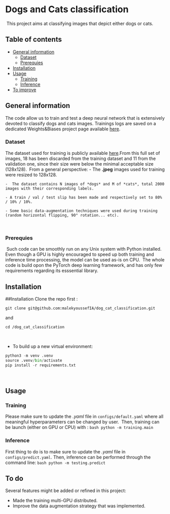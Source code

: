 # Dogs and Cats classification
​
This project aims at classifying images that depict either dogs or cats. 
​
## Table of contents
* [General information](#general-info)
	* [Dataset](#installation)
	* [Prerequies](#prerequies)
* [Installation](#installation)
* [Usage](#usage)
	* [Training](#training)
	* [Inference](#inference)
* [To improve](#to-improve)
​
## General information
The code allow us to train and test a deep neural network that is extensively devoted to classify dogs and cats images. Trainings logs are saved on a dedicated Weights&Biases project page available [here](https://wandb.ai/malekyoussef/dog_cat_classification?workspace=user-malekyoussef). 
​
### Dataset
The dataset used for training is publicly available [here](https://storage.googleapis.com/mledu-datasets/cats_and_dogs_filtered.zip). 
​
From this full set of images, 18 has been discarded from the training dataset and 11 from the validation one, since their size were below the minimal acceptable size (128x128). 
​
From a general perspective: 
	- The **.jpeg** images used for training were resized to 128x128. 
	
	-  The dataset contains N images of *dogs* and M of *cats*, total 2000 images with their corresponding labels.
	
	- A train / val / test slip has been made and respectively set to 80% / 10% / 10%. 
	
	- Some basic data-augmentation techniques were used during training (random horizontal flipping, 90° rotation... etc).
​
### Prerequies
​
Such code can be smoothly run on any Unix system with Python installed. Even though a GPU is highly encouraged to speed up both training and inference time processing, the model can be used as-is on CPU. 
​
The whole code is build opon the PyTorch deep learning framework, and has only few requirements regarding its esssential library. 
​
​
## Installation

##Installation
Clone the repo first : 
```
git clone git@github.com:malekyoussefIA/dog_cat_classification.git
```
and 
```
cd /dog_cat_classification 
```
​
* To build up a new virtual environment:
```python 
python3 -m venv .venv
source .venv/bin/activate
pip install -r requirements.txt
```
​
## Usage 
### Training
Please make sure to update the *.yaml* file in `configs/default.yaml` where all meaningful hyperparameters can be changed by user. 
​
Then, training can be launch (either on GPU or CPU) with : 
```bash python -m training.main```
​
### Inference
First thing to do is to make sure to update the *.yaml* file in `configs/predict.yaml`. 
Then, inference can be performed through the command line: 
```bash python -m testing.predict```
​
​
## To do 
Several features might be added or refined in this project: 
​
* Made the training multi-GPU distributed. 
* Improve the data augmentation strategy that was implemented. 
